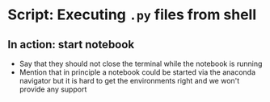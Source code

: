 # Script: Executing `.py` files from shell

## In action: start notebook

- Say that they should not close the terminal while the notebook is running
- Mention that in principle a notebook could be started via the anaconda navigator but
  it is hard to get the environments right and we won't provide any support
